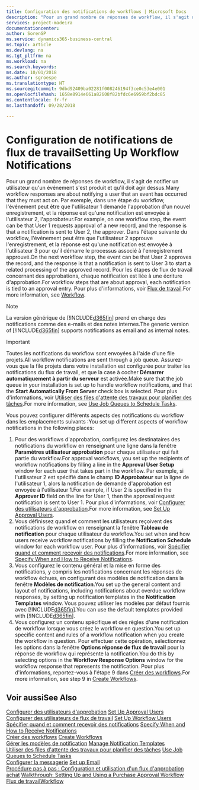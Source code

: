 ```yaml
---
title: Configuration des notifications de workflows | Microsoft Docs
description: "Pour un grand nombre de réponses de workflow, il s'agit de notifier un utilisateur qu'un événement s'est produit et qu'il doit agir dessus. Par exemple, dans une étape du workflow, l'événement peut être que l'utilisateur 1 demande l'approbation d'un nouvel enregistrement, et la réponse est qu'une notification est envoyée à l'utilisateur 2, l'approbateur. Dans l'étape suivante du workflow, l'événement peut être que l'utilisateur 2 approuve l'enregistrement, et la réponse est qu'une notification est envoyée à l'utilisateur 3 pour qu'il démarre le processus associé à l'enregistrement approuvé. Pour les étapes de flux de travail concernant des approbations, chaque notification est liée à une écriture d'approbation."
services: project-madeira
documentationcenter: 
author: SorenGP
ms.service: dynamics365-business-central
ms.topic: article
ms.devlang: na
ms.tgt_pltfrm: na
ms.workload: na
ms.search.keywords: 
ms.date: 10/01/2018
ms.author: sgroespe
ms.translationtype: HT
ms.sourcegitcommit: 9dbd92409ba02281f008246194f3ce0c53e4e001
ms.openlocfilehash: 1658e8914e661a82608f82bfdc6e6959bf2bdc85
ms.contentlocale: fr-fr
ms.lasthandoff: 09/28/2018

---
```

# <a name="setting-up-workflow-notifications"></a><span data-ttu-id="32b34-106">Configuration de notifications de flux de travail</span><span class="sxs-lookup"><span data-stu-id="32b34-106">Setting Up Workflow Notifications</span></span>
<span data-ttu-id="32b34-107">Pour un grand nombre de réponses de workflow, il s'agit de notifier un utilisateur qu'un événement s'est produit et qu'il doit agir dessus.</span><span class="sxs-lookup"><span data-stu-id="32b34-107">Many workflow responses are about notifying a user that an event has occurred that they must act on.</span></span> <span data-ttu-id="32b34-108">Par exemple, dans une étape du workflow, l'événement peut être que l'utilisateur 1 demande l'approbation d'un nouvel enregistrement, et la réponse est qu'une notification est envoyée à l'utilisateur 2, l'approbateur.</span><span class="sxs-lookup"><span data-stu-id="32b34-108">For example, on one workflow step, the event can be that User 1 requests approval of a new record, and the response is that a notification is sent to User 2, the approver.</span></span> <span data-ttu-id="32b34-109">Dans l'étape suivante du workflow, l'événement peut être que l'utilisateur 2 approuve l'enregistrement, et la réponse est qu'une notification est envoyée à l'utilisateur 3 pour qu'il démarre le processus associé à l'enregistrement approuvé.</span><span class="sxs-lookup"><span data-stu-id="32b34-109">On the next workflow step, the event can be that User 2 approves the record, and the response is that a notification is sent to User 3 to start a related processing of the approved record.</span></span> <span data-ttu-id="32b34-110">Pour les étapes de flux de travail concernant des approbations, chaque notification est liée à une écriture d'approbation.</span><span class="sxs-lookup"><span data-stu-id="32b34-110">For workflow steps that are about approval, each notification is tied to an approval entry.</span></span> <span data-ttu-id="32b34-111">Pour plus d'informations, voir [Flux de travail](across-workflow.md).</span><span class="sxs-lookup"><span data-stu-id="32b34-111">For more information, see [Workflow](across-workflow.md).</span></span>  

> [!NOTE]  
>  <span data-ttu-id="32b34-112">La version générique de [!INCLUDE[d365fin](includes/d365fin_md.md)] prend en charge des notifications comme des e-mails et des notes internes.</span><span class="sxs-lookup"><span data-stu-id="32b34-112">The generic version of [!INCLUDE[d365fin](includes/d365fin_md.md)] supports notifications as email and as internal notes.</span></span>  

> [!IMPORTANT]  
>  <span data-ttu-id="32b34-113">Toutes les notifications du workflow sont envoyées à l'aide d'une file projets.</span><span class="sxs-lookup"><span data-stu-id="32b34-113">All workflow notifications are sent through a job queue.</span></span> <span data-ttu-id="32b34-114">Assurez-vous que la file projets dans votre installation est configurée pour traiter les notifications du flux de travail, et que la case à cocher **Démarrer automatiquement à partir du serveur** est activée.</span><span class="sxs-lookup"><span data-stu-id="32b34-114">Make sure that the job queue in your installation is set up to handle workflow notifications, and that the **Start Automatically From Server** check box is selected.</span></span> <span data-ttu-id="32b34-115">Pour plus d'informations, voir [Utiliser des files d'attente des travaux pour planifier des tâches](admin-job-queues-schedule-tasks.md).</span><span class="sxs-lookup"><span data-stu-id="32b34-115">For more information, see [Use Job Queues to Schedule Tasks](admin-job-queues-schedule-tasks.md).</span></span>

<span data-ttu-id="32b34-116">Vous pouvez configurer différents aspects des notifications du workflow dans les emplacements suivants :</span><span class="sxs-lookup"><span data-stu-id="32b34-116">You set up different aspects of workflow notifications in the following places:</span></span>  

1.  <span data-ttu-id="32b34-117">Pour des workflows d'approbation, configurez les destinataires des notifications du workflow en renseignant une ligne dans la fenêtre **Paramètres utilisateur approbation** pour chaque utilisateur qui fait partie du workflow.</span><span class="sxs-lookup"><span data-stu-id="32b34-117">For approval workflows, you set up the recipients of workflow notifications by filling a line in the **Approval User Setup** window for each user that takes part in the workflow.</span></span> <span data-ttu-id="32b34-118">Par exemple, si l'utilisateur 2 est spécifié dans le champ **ID Approbateur** sur la ligne de l'utilisateur 1, alors la notification de demande d'approbation est envoyée à l'utilisateur 1.</span><span class="sxs-lookup"><span data-stu-id="32b34-118">For example, if User 2 is specified in the **Approver ID** field on the line for User 1, then the approval request notification is sent to User 1.</span></span> <span data-ttu-id="32b34-119">Pour plus d'informations, voir [Configurer des utilisateurs d'approbation](across-how-to-set-up-approval-users.md).</span><span class="sxs-lookup"><span data-stu-id="32b34-119">For more information, see [Set Up Approval Users](across-how-to-set-up-approval-users.md).</span></span>  
2.  <span data-ttu-id="32b34-120">Vous définissez quand et comment les utilisateurs reçoivent des notifications de workflow en renseignant la fenêtre **Tableau de notification** pour chaque utilisateur du workflow.</span><span class="sxs-lookup"><span data-stu-id="32b34-120">You set when and how users receive workflow notifications by filling the **Notification Schedule** window for each workflow user.</span></span> <span data-ttu-id="32b34-121">Pour plus d'informations, voir [Spécifier quand et comment recevoir des notifications](across-how-to-specify-when-and-how-to-receive-notifications.md).</span><span class="sxs-lookup"><span data-stu-id="32b34-121">For more information, see [Specify When and How to Receive Notifications](across-how-to-specify-when-and-how-to-receive-notifications.md).</span></span>  
3.  <span data-ttu-id="32b34-122">Vous configurez le contenu général et la mise en forme des notifications, y compris les notifications concernant les réponses de workflow échues, en configurant des modèles de notification dans la fenêtre **Modèles de notification**.</span><span class="sxs-lookup"><span data-stu-id="32b34-122">You set up the general content and layout of notifications, including notifications about overdue workflow responses, by setting up notification templates in the **Notification Templates** window.</span></span> <span data-ttu-id="32b34-123">Vous pouvez utiliser les modèles par défaut fournis avec [!INCLUDE[d365fin](includes/d365fin_md.md)].</span><span class="sxs-lookup"><span data-stu-id="32b34-123">You can use the default templates provided with [!INCLUDE[d365fin](includes/d365fin_md.md)].</span></span>  
4.  <span data-ttu-id="32b34-124">Vous configurez un contenu spécifique et des règles d'une notification de workflow lorsque vous créez le workflow en question.</span><span class="sxs-lookup"><span data-stu-id="32b34-124">You set up specific content and rules of a workflow notification when you create the workflow in question.</span></span> <span data-ttu-id="32b34-125">Pour effectuer cette opération, sélectionnez les options dans la fenêtre **Options réponse de flux de travail** pour la réponse de workflow qui représente la notification.</span><span class="sxs-lookup"><span data-stu-id="32b34-125">You do this by selecting options in the **Workflow Response Options** window for the workflow response that represents the notification.</span></span> <span data-ttu-id="32b34-126">Pour plus d'informations, reportez-vous à l'étape 9 dans [Créer des workflows](across-how-to-create-workflows.md).</span><span class="sxs-lookup"><span data-stu-id="32b34-126">For more information, see step 9 in [Create Workflows](across-how-to-create-workflows.md).</span></span>  

## <a name="see-also"></a><span data-ttu-id="32b34-127">Voir aussi</span><span class="sxs-lookup"><span data-stu-id="32b34-127">See Also</span></span>  
 <span data-ttu-id="32b34-128">[Configurer des utilisateurs d'approbation](across-how-to-set-up-approval-users.md) </span><span class="sxs-lookup"><span data-stu-id="32b34-128">[Set Up Approval Users](across-how-to-set-up-approval-users.md) </span></span>  
 <span data-ttu-id="32b34-129">[Configurer des utilisateurs de flux de travail](across-how-to-set-up-workflow-users.md) </span><span class="sxs-lookup"><span data-stu-id="32b34-129">[Set Up Workflow Users](across-how-to-set-up-workflow-users.md) </span></span>  
 <span data-ttu-id="32b34-130">[Spécifier quand et comment recevoir des notifications](across-how-to-specify-when-and-how-to-receive-notifications.md) </span><span class="sxs-lookup"><span data-stu-id="32b34-130">[Specify When and How to Receive Notifications](across-how-to-specify-when-and-how-to-receive-notifications.md) </span></span>  
 <span data-ttu-id="32b34-131">[Créer des workflows](across-how-to-create-workflows.md) </span><span class="sxs-lookup"><span data-stu-id="32b34-131">[Create Workflows](across-how-to-create-workflows.md) </span></span>  
 <span data-ttu-id="32b34-132">[Gérer les modèles de notification](across-how-to-manage-notification-templates.md) </span><span class="sxs-lookup"><span data-stu-id="32b34-132">[Manage Notification Templates](across-how-to-manage-notification-templates.md) </span></span>  
 <span data-ttu-id="32b34-133">[Utiliser des files d'attente des travaux pour planifier des tâches](admin-job-queues-schedule-tasks.md) </span><span class="sxs-lookup"><span data-stu-id="32b34-133">[Use Job Queues to Schedule Tasks](admin-job-queues-schedule-tasks.md) </span></span>  
 <span data-ttu-id="32b34-134">[Configurer la messagerie](admin-how-setup-email.md) </span><span class="sxs-lookup"><span data-stu-id="32b34-134">[Set up Email](admin-how-setup-email.md) </span></span>  
 <span data-ttu-id="32b34-135">[Procédure pas à pas : Configuration et utilisation d'un flux d'approbation achat](walkthrough-setting-up-and-using-a-purchase-approval-workflow.md) </span><span class="sxs-lookup"><span data-stu-id="32b34-135">[Walkthrough: Setting Up and Using a Purchase Approval Workflow](walkthrough-setting-up-and-using-a-purchase-approval-workflow.md) </span></span>  
 [<span data-ttu-id="32b34-136">Flux de travail</span><span class="sxs-lookup"><span data-stu-id="32b34-136">Workflow</span></span>](across-workflow.md)   

